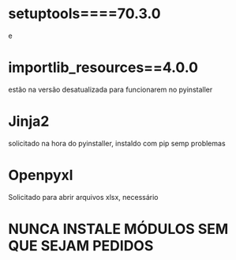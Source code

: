 # setuptools====70.3.0
e 
# importlib_resources==4.0.0

estão na versão desatualizada para funcionarem no pyinstaller

# Jinja2

solicitado na hora do pyinstaller, instaldo com pip semp problemas

# Openpyxl

Solicitado para abrir arquivos xlsx, necessário

# NUNCA INSTALE MÓDULOS SEM QUE SEJAM PEDIDOS